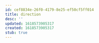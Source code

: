 ```yaml
---
id: cef8834e-26f0-4179-8e25-ef50cf5ff014
title: direction
desc: ''
updated: 1618573905317
created: 1618573905317
stub: true
---
```


